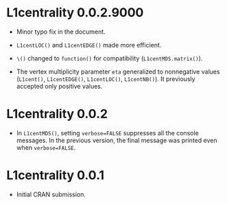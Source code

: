 # L1centrality 0.0.2.9000

* Minor typo fix in the document.

* `L1centLOC()` and `L1centEDGE()` made more efficient.

* `\()` changed to `function()` for compatibility (`L1centMDS.matrix()`).

* The vertex multiplicity parameter `eta` generalized to nonnegative values (`L1cent()`, `L1centEDGE()`, `L1centLOC()`, `L1centNB()`). It previously accepted only positive values.

# L1centrality 0.0.2

* In `L1centMDS()`, setting `verbose=FALSE` suppresses all the console messages. In the previous version, the final message was printed even when `verbose=FALSE`.

# L1centrality 0.0.1

* Initial CRAN submission.

